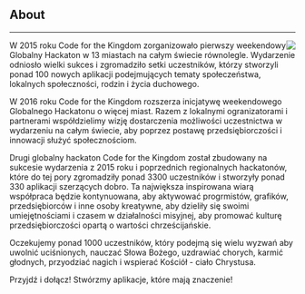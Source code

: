 ﻿## About
---
<img src="{{assets}}/images/earth.jpg" style="float:right"/>

W 2015 roku Code for the Kingdom zorganizowało pierwszy weekendowy Globalny Hackaton w 13 miastach na całym świecie równolegle. Wydarzenie odniosło wielki sukces i zgromadziło setki uczestników, którzy stworzyli ponad 100 nowych aplikacji podejmujących tematy społeczeństwa, lokalnych społeczności, rodzin i życia duchowego.
  
W 2016 roku Code for the Kingdom rozszerza inicjatywę weekendowego Globalnego Hackatonu o więcej miast. Razem z lokalnymi ogranizatorami i partnerami współdzielimy wizję dostarczenia możliwości uczestnictwa w wydarzeniu na całym świecie, aby poprzez postawę przedsiębiorczości i innowacji służyć społecznościom.

Drugi globalny hackaton Code for the Kingdom został zbudowany na sukcesie wydarzenia z 2015 roku i poprzednich regionalnych hackatonów, które do tej pory zgromadziły ponad 3300 uczestników i stworzyły ponad 330 aplikacji szerzących dobro. Ta największa inspirowana wiarą współpraca będzie kontynuowana, aby aktywować progrmistów, grafików, przedsiębiorców i inne osoby kreatywne, aby dzieliły się swoimi umiejętnościami i czasem w działalności misyjnej, aby promować kulturę przedsiębiorczości opartą o wartości chrześcijańskie.
 
Oczekujemy ponad 1000 uczestników, który podejmą się wielu wyzwań aby uwolnić uciśnionych, nauczać Słowa Bożego, uzdrawiać chorych, karmić głodnych, przyodziać nagich i wspierać Kościół - ciało Chrystusa.

Przyjdź i dołącz! Stwórzmy aplikacje, które mają znaczenie!
